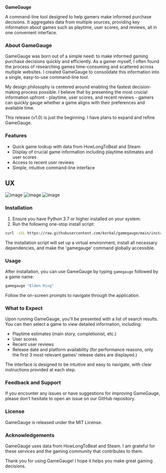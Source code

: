 **GameGauge**

A command-line tool designed to help gamers make informed purchase decisions.
It aggregates data from multiple sources, providing key information about games such as playtime, user scores, and reviews, all in one convenient interface.

### About GameGauge

GameGauge was born out of a simple need: to make informed gaming purchase decisions quickly and efficiently. As a gamer myself, I often found the process of researching games time-consuming and scattered across multiple websites. I created GameGauge to consolidate this information into a single, easy-to-use command-line tool.

My design philosophy is centered around enabling the fastest decision-making process possible. I believe that by presenting the most crucial information upfront - playtime, user scores, and recent reviews - gamers can quickly gauge whether a game aligns with their preferences and available time.

This release (v1.0) is just the beginning. I have plans to expand and refine GameGauge.

### Features

* Quick game lookup with data from HowLongToBeat and Steam
* Display of crucial game information including playtime estimates and user scores
* Access to recent user reviews
* Simple, intuitive command-line interface

## UX
![image](https://github.com/user-attachments/assets/e4ee7548-5575-4c99-9f72-db5ea877304e)
![image](https://github.com/user-attachments/assets/c5cb713d-2ebd-47d8-b596-cf4bf1966712)
![image](https://github.com/user-attachments/assets/88ac6abd-78d5-4b3d-a7c9-e4578086b87e)



### Installation

1. Ensure you have Python 3.7 or higher installed on your system.
2. Run the following one-stop install script:

```bash
curl -sSL https://raw.githubusercontent.com/korbal/gamegauge/main/install.sh | bash
```

The installation script will set up a virtual environment, install all necessary dependencies, and make the 'gamegauge' command globally accessible.

### Usage

After installation, you can use GameGauge by typing `gamegauge` followed by a game name:

```bash
gamegauge "Elden Ring"
```

Follow the on-screen prompts to navigate through the application.

### What to Expect

Upon running GameGauge, you'll be presented with a list of search results. You can then select a game to view detailed information, including:

* Playtime estimates (main story, completionist, etc.)
* User scores
* Recent user reviews
* Release date and platform availability (for performance reasons, only the first 3 most relevant games' release dates are displayed.)

The interface is designed to be intuitive and easy to navigate, with clear instructions provided at each step.

### Feedback and Support

If you encounter any issues or have suggestions for improving GameGauge, please don't hesitate to open an issue on our GitHub repository.

### License

GameGauge is released under the MIT License.

### Acknowledgements

GameGauge uses data from HowLongToBeat and Steam. I am grateful for these services and the gaming community that contributes to them.

Thank you for using GameGauge! I hope it helps you make great gaming decisions.
